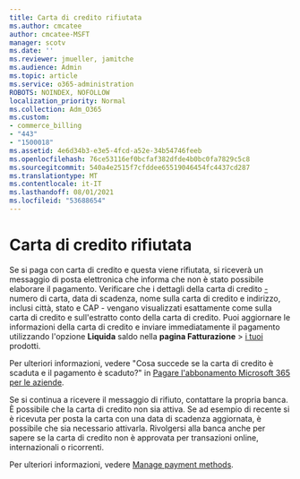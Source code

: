 ```yaml
---
title: Carta di credito rifiutata
ms.author: cmcatee
author: cmcatee-MSFT
manager: scotv
ms.date: ''
ms.reviewer: jmueller, jamitche
ms.audience: Admin
ms.topic: article
ms.service: o365-administration
ROBOTS: NOINDEX, NOFOLLOW
localization_priority: Normal
ms.collection: Adm_O365
ms.custom:
- commerce_billing
- "443"
- "1500018"
ms.assetid: 4e6d34b3-e3e5-4fcd-a52e-34b54746feeb
ms.openlocfilehash: 76ce53116ef0bcfaf382dfde4b0bc0fa7829c5c8
ms.sourcegitcommit: 540a4e2515f7cfddee65519046454fc4437cd287
ms.translationtype: MT
ms.contentlocale: it-IT
ms.lasthandoff: 08/01/2021
ms.locfileid: "53688654"
---
```

# <a name="declined-credit-card"></a>Carta di credito rifiutata

Se si paga con carta di credito e questa viene rifiutata, si riceverà un messaggio di posta elettronica che informa che non è stato possibile elaborare il pagamento. Verificare che i dettagli della carta di credito [-](https://go.microsoft.com/fwlink/p/?linkid=842054) numero di carta, data di scadenza, nome sulla carta di credito e indirizzo, inclusi città, stato e CAP - vengano visualizzati esattamente come sulla carta di credito e sull'estratto conto della carta di credito. Puoi aggiornare le informazioni della carta di credito e inviare immediatamente il pagamento utilizzando l'opzione **Liquida** saldo nella **pagina Fatturazione**  >  [i tuoi](https://go.microsoft.com/fwlink/p/?linkid=842054) prodotti.

Per ulteriori informazioni, vedere "Cosa succede se la carta di credito è scaduta e il pagamento è scaduto?" in [Pagare l'abbonamento Microsoft 365 per le aziende](/microsoft-365/commerce/billing-and-payments/pay-for-your-subscription#what-if-my-credit-card-was-declined-and-my-payment-is-past-due).
  
Se si continua a ricevere il messaggio di rifiuto, contattare la propria banca. È possibile che la carta di credito non sia attiva. Se ad esempio di recente si è ricevuta per posta la carta con una data di scadenza aggiornata, è possibile che sia necessario attivarla. Rivolgersi alla banca anche per sapere se la carta di credito non è approvata per transazioni online, internazionali o ricorrenti.  
  
Per ulteriori informazioni, vedere [Manage payment methods](/microsoft-365/commerce/billing-and-payments/manage-payment-methods).